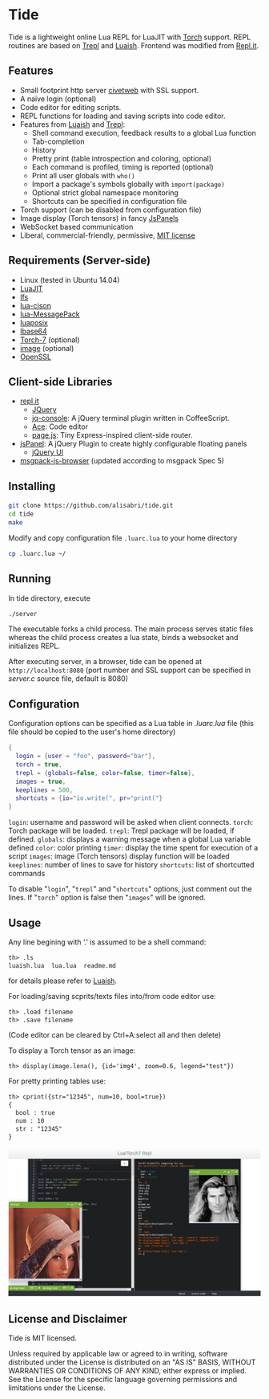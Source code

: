 # Tide
Tide is a lightweight online Lua REPL for LuaJIT with [Torch](http://torch.ch/) support. REPL routines are based on [Trepl](https://github.com/torch/trepl) and [Luaish](https://github.com/stevedonovan/luaish). Frontend was modified from [Repl.it](https://github.com/replit/repl.it).


## Features
* Small footprint http server [civetweb](https://github.com/bel2125/civetweb) with SSL support.
* A naïve login (optional)
* Code editor for editing scripts.
* REPL functions for loading and saving scripts into code editor.
* Features from [Luaish](https://github.com/stevedonovan/luaish) and  [Trepl](https://github.com/torch/trepl):
	* Shell command execution, feedback results to a global Lua function
	* Tab-completion
	* History
	* Pretty print (table introspection and coloring, optional)
	* Each command is profiled, timing is reported (optional)
	* Print all user globals with `who()`
	* Import a package's symbols globally with `import(package)`
	* Optional strict global namespace monitoring
	* Shortcuts can be specified in configuration file
* Torch support (can be disabled from configuration file)
* Image display (Torch tensors) in fancy [JsPanels](http://jspanel.de/)
* WebSocket based communication
* Liberal, commercial-friendly, permissive, [MIT license](http://en.wikipedia.org/wiki/MIT_License)
 
## Requirements (Server-side)
* Linux (tested in Ubuntu 14.04)
* [LuaJIT](http://luajit.org/index.html)
* [lfs](https://keplerproject.github.io/luafilesystem/index.html)
* [lua-cjson](http://www.kyne.com.au/~mark/software/lua-cjson.php)
* [lua-MessagePack](http://fperrad.github.io/lua-MessagePack)
* [luaposix](http://luaposix.github.io/luaposix)
* [lbase64](https://github.com/LuaDist/lbase64)
* [Torch-7](https://github.com/torch/torch7/wiki/Cheatsheet#installing-and-running-torch) (optional)
* [image]() (optional)
* [OpenSSL](https://www.openssl.org/)

## Client-side Libraries
* [repl.it](https://github.com/replit/repl.it)
	* [JQuery](https://jquery.com/)
	* [jq-console](https://github.com/replit/jq-console): A jQuery terminal plugin written in CoffeeScript.
	* [Ace](http://ace.c9.io/#nav=about): Code editor
	* [page.js](https://github.com/visionmedia/page.js): Tiny Express-inspired client-side router.
* [jsPanel](https://github.com/Flyer53/jsPanel): A jQuery Plugin to create highly configurable floating panels
	* [jQuery UI](https://jqueryui.com/)
* [msgpack-js-browser]() (updated according to msgpack Spec 5)

## Installing
```bash
git clone https://github.com/alisabri/tide.git
cd tide
make
```
Modify and copy configuration file `.luarc.lua` to your home directory
```bash
cp .luarc.lua ~/  
```

## Running 
In tide directory, execute
```bash
./server
```
The executable forks a child process. The main process serves static files whereas the child process creates a lua state, binds a websocket and initializes REPL. 

After executing server, in a browser, tide can be opened at `http://localhost:8080` (port number and SSL support can be specified in *server.c* source file, default is 8080)

## Configuration
Configuration options can be specified as a Lua table in *.luarc.lua* file (this file should be copied to the user's home directory)
 
```lua
{
  login = {user = "foo", password="bar"},
  torch = true,
  trepl = {globals=false, color=false, timer=false},
  images = true,
  keeplines = 500,
  shortcuts = {io="io.write(", pr="print("}
}
```
`login`: username and password will be asked when client connects.
`torch`: Torch package will be loaded.
`trepl`: Trepl package will be loaded, if defined.
`globals`: displays a warning message when a global Lua variable defined
`color`: color printing
`timer`: display the time spent for execution of a script
`images`: image (Torch tensors) display function will be loaded
`keeplines`: number of lines to save for history
`shortcuts`: list of shortcutted commands

To disable "`login`", "`trepl`" and "`shortcuts`" options, just comment out the lines. If "`torch`" option is false then "`images`" will be ignored.

## Usage
Any line begining with ‘.’ is assumed to be a shell command:

    th> .ls
    luaish.lua  lua.lua  readme.md

for details please refer to [Luaish](https://github.com/stevedonovan/luaish).

For loading/saving scprits/texts files into/from code editor use:

    th> .load filename
    th> .save filename
(Code editor can be cleared by Ctrl+A:select all and then delete)

To display a Torch tensor as an image:

    th> display(image.lena(), {id='img4', zoom=0.6, legend="test"})

For pretty printing tables use:

    th> cprint({str="12345", num=10, bool=true})
	{
	  bool : true
	  num : 10
	  str : "12345"
	}

![ ](https://github.com/bitRadio/Tide/blob/master/jpeg/out.jpg "screenshot")

## License and Disclaimer
Tide is MIT licensed.

Unless required by applicable law or agreed to in writing, software distributed under the License is distributed on an "AS IS" BASIS, WITHOUT WARRANTIES OR CONDITIONS OF ANY KIND, either express or implied. See the License for the specific language governing permissions and limitations under the License.
